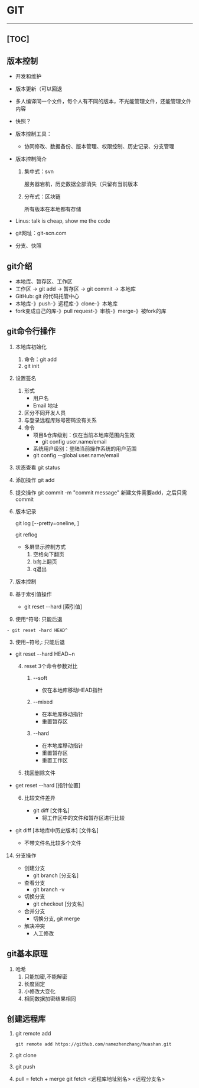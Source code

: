 # GIT

---------------------------------
[TOC]
------------------------------

## 版本控制

- 开发和维护

- 版本更新（可以回退

- 多人编译同一个文件，每个人有不同的版本，不光能管理文件，还能管理文件内容

- 快照？

- 版本控制工具：

  - 协同修改、数据备份、版本管理、权限控制、历史记录、分支管理

- 版本控制简介

  1. 集中式：svn

		服务器宕机，历史数据全部消失（只留有当前版本

  2. 分布式：区块链

		所有版本在本地都有存储

- Linus: talk is cheap, show me the code

- git网址：git-scn.com

- 分支、快照

## git介绍

- 本地库、暂存区、工作区
- 工作区 -> git add -> 暂存区 -> git commit -> 本地库
- GitHub: git 的代码托管中心
- 本地库-》push-》远程库-》clone-》本地库
- fork变成自己的库-》pull request-》审核-》merge-》被fork的库

## git命令行操作

1. 本地库初始化

   1. 命令：git add
   2. git init

2. 设置签名
	1. 形式
		- 用户名
		- Email 地址
	2. 区分不同开发人员
	3. 与登录远程库账号密码没有关系
	4. 命令
		- 项目&仓库级别：仅在当前本地库范围内生效
		  - git config user.name/email
		- 系统用户级别：登陆当前操作系统的用户范围
		- git config --global user.name/email

3. 状态查看
	git status
	
4. 添加操作
	git add <filename>
	
5. 提交操作
	git commit -m "commit message" <filename>
  新建文件需要add，之后只需commit

6. 版本记录

     git log [--pretty=oneline, ]

     git reflog

    -  多屏显示控制方式
    	1. 空格向下翻页
    	2. b向上翻页
    	3. q退出

7. 版本控制

  1. 基于索引值操作

     - git reset --hard [索引值]
  2. 使用^符号: 只能后退
	
	- git reset -hard HEAD^
  3. 使用~符号,: 只能后退
     
- git reset --hard HEAD~n
  
  4. reset 3个命令参数对比

     1. --soft
        - 仅在本地库移动HEAD指针

     2. --mixed
        - 在本地库移动指针
        - 重置暂存区

     3. --hard
        - 在本地库移动指针
        - 重置暂存区
        - 重置工作区 

  5. 找回删除文件
  
- get reset --hard [指针位置]
  
  6. 比较文件差异

     - git diff [文件名]
       - 将工作区中的文件和暂存区进行比较
- git diff [本地库中历史版本] [文件名]
     - 不带文件名比较多个文件

14. 分支操作

    - 创建分支
      - git branch [分支名]
    - 查看分支
      - git branch -v
    - 切换分支
		- git checkout [分支名]
	- 合并分支
		-  切换分支, git merge
	- 解决冲突
		- 人工修改

## git基本原理
1. 哈希
	1. 只能加密,不能解密
	2. 长度固定
	3. 小修改大变化
	4. 相同数据加密结果相同

## 创建远程库

1. git remote add <name> <url>
	```git
	git remote add https://github.com/namezhenzhang/huashan.git
	```
2. git clone <url>

3. git push <url> <branch>

4. pull = fetch + merge
	git fetch <远程库地址别名> <远程分支名>